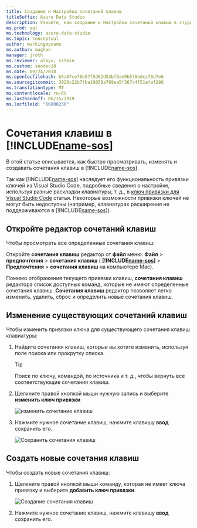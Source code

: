```yaml
---
title: Создание и Настройка сочетаний клавиш
titleSuffix: Azure Data Studio
description: Узнайте, как создание и Настройка сочетаний клавиш в студии данных Azure
ms.prod: sql
ms.technology: azure-data-studio
ms.topic: conceptual
author: markingmyname
ms.author: maghan
manager: jroth
ms.reviewer: alayu; sstein
ms.custom: seodec18
ms.date: 09/24/2018
ms.openlocfilehash: b5a07ce70b57f5d62d53bf8ae9b570edcc78d7e6
ms.sourcegitcommit: 3026c22b7fba19059a769ea5f367c4f51efaf286
ms.translationtype: MT
ms.contentlocale: ru-RU
ms.lasthandoff: 06/15/2019
ms.locfileid: "66800236"
---
```

# <a name="keyboard-shortcuts-in-includename-sosincludesname-sosmd"></a>Сочетания клавиш в [!INCLUDE[name-sos](../includes/name-sos.md)]

В этой статье описывается, как быстро просматривать, изменять и создавать сочетания клавиш в [!INCLUDE[name-sos](../includes/name-sos-short.md)].

Так как [!INCLUDE[name-sos](../includes/name-sos-short.md)] наследует его функциональность привязки ключей из Visual Studio Code, подробные сведения о настройке, используя разные раскладки клавиатуры, т. д., в [ключ привязки для Visual Studio Code](https://code.visualstudio.com/docs/getstarted/keybindings) статья. Некоторые возможности привязки ключей не могут быть недоступны (например, клавиатурах расширения не поддерживаются в [!INCLUDE[name-sos](../includes/name-sos-short.md)]).


## <a name="open-the-keyboard-shortcuts-editor"></a>Откройте редактор сочетаний клавиш

Чтобы просмотреть все определенные сочетания клавиш:

Откройте **сочетания клавиш** редактор от **файл** меню: **Файл** > **предпочтения** > **сочетания клавиш** ( **[!INCLUDE[name-sos](../includes/name-sos-short.md)]**  >   **Предпочтения** > **сочетания клавиш** на компьютере Mac).

Помимо отображения текущего привязки клавиш, **сочетания клавиш** редактора список доступных команд, которые не имеют определенные сочетания клавиш. **Сочетания клавиш** редактор позволяет легко изменить, удалить, сброс и определить новые сочетания клавиш.  


## <a name="edit-existing-keyboard-shortcuts"></a>Изменение существующих сочетаний клавиш

Чтобы изменить привязки ключа для существующего сочетания клавиш клавиатуры:

1. Найдите сочетания клавиш, которые вы хотите изменить, используя поле поиска или прокрутку списка.
   > [!TIP]
   > Поиск по ключу, командой, по источника и т. д., чтобы вернуть все соответствующие сочетания клавиш.

1. Щелкните правой кнопкой мыши нужную запись и выберите **изменить ключ привязки**

   ![изменить сочетание клавиш](media/keyboard-shortcuts/change-keybinding.png)

1. Нажмите нужное сочетание клавиш, нажмите клавишу **ввод** сохранить его. 

   ![Сохранить сочетания клавиш](media/keyboard-shortcuts/save-keybinding.png)

## <a name="create-new-keyboard-shortcuts"></a>Создать новые сочетания клавиш

Чтобы создать новые сочетания клавиш:

1. Щелкните правой кнопкой мыши команду, которая не имеет ключа привязку и выберите **добавить ключ привязки**.

   ![Создание сочетания клавиш](media/keyboard-shortcuts/add-keybinding.png)

1. Нажмите нужное сочетание клавиш, нажмите клавишу **ввод** сохранить его.


